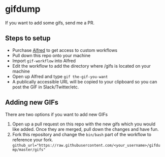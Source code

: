 # gifdump
If you want to add some gifs, send me a PR.

## Steps to setup

* Purchase [Alfred](http://www.alfredapp.com/) to get access to custom workflows
* Pull down this repo onto your machine
* Import `gif-workflow` into Alfred
* Edit the workflow to add the directory where <repo>/gifs is located on your machine
* Open up Alfred and type `gif the-gif-you-want`
* A publically accessible URL will be copied to your clipboard so you can post the GIF in Slack/Twitter/etc.

## Adding new GIFs

There are two options if you want to add new GIFs

1. Open up a pull request on this repo with the new gifs which you would like added. Once they are merged, pull down the changes and have fun.
2. Fork this repository and change the `bin/bash` part of the workflow to reference your fork. `github_url="https://raw.githubusercontent.com/<your_username>/gifdump/master/gifs"`
